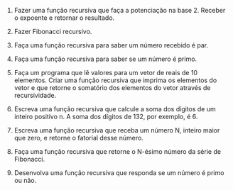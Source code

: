 01.  Fazer uma função recursiva que faça a potenciação na base 2. Receber o expoente  e retornar o resultado.
02.  Fazer Fibonacci recursivo.
03.  Faça uma função recursiva para saber um número recebido é par.
04.  Faça uma função recursiva para saber se um número é primo.
05.  Faça um programa que lê valores para um vetor de reais de 10 elementos. Criar uma função recursiva que imprima os elementos do vetor e que retorne o somatório dos elementos do vetor através de recursividade.
06.  Escreva uma função recursiva que calcule a soma dos dígitos de um inteiro positivo n. A soma dos dígitos de 132, por exemplo, é 6.
07.  Escreva uma função recursiva que receba um número N, inteiro maior que zero, e retorne o fatorial desse número.

08.  Faça uma função recursiva que retorne o N-ésimo número da série de Fibonacci.

09. Desenvolva uma função recursiva que responda se um número é primo ou não. 
